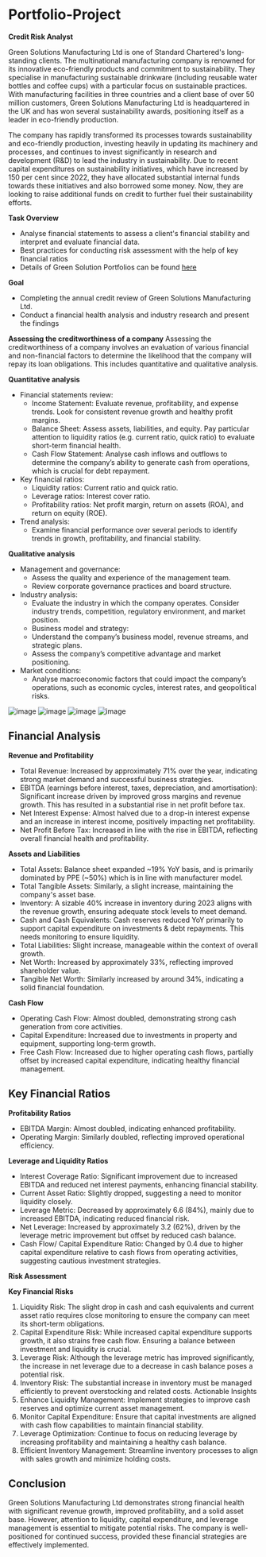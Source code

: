 # Portfolio-Project

**Credit Risk Analyst**

Green Solutions Manufacturing Ltd is one of Standard Chartered's long-standing clients. The multinational manufacturing company is renowned for its innovative eco-friendly products and commitment to sustainability. They specialise in manufacturing sustainable drinkware (including reusable water bottles and coffee cups) with a particular focus on sustainable practices. With manufacturing facilities in three countries and a client base of over 50 million customers, Green Solutions Manufacturing Ltd is headquartered in the UK and has won several sustainability awards, positioning itself as a leader in eco-friendly production.

The company has rapidly transformed its processes towards sustainability and eco-friendly production, investing heavily in updating its machinery and processes, and continues to invest significantly in research and development (R&D) to lead the industry in sustainability. Due to recent capital expenditures on sustainability initiatives, which have increased by 150 per cent since 2022, they have allocated substantial internal funds towards these initiatives and also borrowed some money. Now, they are looking to raise additional funds on credit to further fuel their sustainability efforts.


**Task Overview**
- Analyse financial statements to assess a client's financial stability and interpret and evaluate financial data.
- Best practices for conducting risk assessment with the help of key financial ratios
- Details of Green Solution Portfolios can be found [here](https://github.com/yupraw/Portfolio-Project/blob/main/Standard%20Chartered%20Credit%20Risk%20Analyst%20/Financial%20Statement/Task%201%20Financial%20Reporting%20Tool%20(1).xlsx)


**Goal** 
- Completing the annual credit review of Green Solutions Manufacturing Ltd. 
- Conduct a financial health analysis and industry research and present the findings


**Assessing the creditworthiness of a company**
Assessing the creditworthiness of a company involves an evaluation of various financial and non-financial factors to determine the likelihood that the company will repay its loan obligations. This includes quantitative and qualitative analysis.

**Quantitative analysis**
- Financial statements review:
  - Income Statement: Evaluate revenue, profitability, and expense trends. Look for consistent revenue growth and healthy profit margins.
  - Balance Sheet: Assess assets, liabilities, and equity. Pay particular attention to liquidity ratios (e.g. current ratio, quick ratio) to evaluate short-term financial health.
  - Cash Flow Statement: Analyse cash inflows and outflows to determine the company’s ability to generate cash from operations, which is crucial for debt repayment.
- Key financial ratios:
  - Liquidity ratios: Current ratio and quick ratio.
  - Leverage ratios: Interest cover ratio.
  - Profitability ratios: Net profit margin, return on assets (ROA), and return on equity (ROE).
- Trend analysis:
  - Examine financial performance over several periods to identify trends in growth, profitability, and financial stability.
 
**Qualitative analysis**
- Management and governance:
  - Assess the quality and experience of the management team.
  - Review corporate governance practices and board structure.
- Industry analysis:
  - Evaluate the industry in which the company operates. Consider industry trends, competition, regulatory environment, and market position.
  - Business model and strategy:
  - Understand the company’s business model, revenue streams, and strategic plans.
  - Assess the company’s competitive advantage and market positioning.
- Market conditions:
  - Analyse macroeconomic factors that could impact the company’s operations, such as economic cycles, interest rates, and geopolitical risks.
 
![image](https://github.com/user-attachments/assets/cac3ec72-35af-45ce-9bac-08304d743eb4)
![image](https://github.com/user-attachments/assets/2cba4205-f52c-478f-b494-0c7fa9c40a07)
![image](https://github.com/user-attachments/assets/562acf56-1a67-4f89-ab30-e510a2a0d6cf)
![image](https://github.com/user-attachments/assets/8375c4f3-4112-430d-aa0b-12c89345ba68)

## Financial Analysis
**Revenue and Profitability**
- Total Revenue: Increased by approximately 71% over the year, indicating strong market demand and successful business strategies.
- EBITDA (earnings before interest, taxes, depreciation, and amortisation): Significant increase driven by improved gross margins and revenue growth. This has resulted in a substantial rise in net profit before tax.
- Net Interest Expense: Almost halved due to a drop-in interest expense and an increase in interest income, positively impacting net profitability.
- Net Profit Before Tax: Increased in line with the rise in EBITDA, reflecting overall financial health and profitability.
  
**Assets and Liabilities**
- Total Assets: Balance sheet expanded ~19% YoY basis, and is primarily dominated by PPE (~50%) which is in line with manufacturer model.
- Total Tangible Assets: Similarly, a slight increase, maintaining the company's asset base.
- Inventory: A sizable 40% increase in inventory during 2023 aligns with the revenue growth, ensuring adequate stock levels to meet demand.
- Cash and Cash Equivalents: Cash reserves reduced YoY primarily to support capital expenditure on investments & debt repayments. This needs monitoring to ensure liquidity.
- Total Liabilities: Slight increase, manageable within the context of overall growth.
- Net Worth: Increased by approximately 33%, reflecting improved shareholder value.
- Tangible Net Worth: Similarly increased by around 34%, indicating a solid financial foundation.
  
**Cash Flow**
- Operating Cash Flow: Almost doubled, demonstrating strong cash generation from core activities.
- Capital Expenditure: Increased due to investments in property and equipment, supporting long-term growth.
- Free Cash Flow: Increased due to higher operating cash flows, partially offset by increased capital expenditure, indicating healthy financial management.

## Key Financial Ratios

**Profitability Ratios**
- EBITDA Margin: Almost doubled, indicating enhanced profitability.
- Operating Margin: Similarly doubled, reflecting improved operational efficiency.
  
**Leverage and Liquidity Ratios**
- Interest Coverage Ratio: Significant improvement due to increased EBITDA and reduced net interest payments, enhancing financial stability.
- Current Asset Ratio: Slightly dropped, suggesting a need to monitor liquidity closely.
- Leverage Metric: Decreased by approximately 6.6 (84%), mainly due to increased EBITDA, indicating reduced financial risk.
- Net Leverage: Increased by approximately 3.2 (62%), driven by the leverage metric improvement but offset by reduced cash balance.
- Cash Flow/ Capital Expenditure Ratio: Changed by 0.4 due to higher capital expenditure relative to cash flows from operating activities, suggesting cautious investment strategies.
  
**Risk Assessment**

**Key Financial Risks**
1.	Liquidity Risk: The slight drop in cash and cash equivalents and current asset ratio requires close monitoring to ensure the company can meet its short-term obligations.
2.	Capital Expenditure Risk: While increased capital expenditure supports growth, it also strains free cash flow. Ensuring a balance between investment and liquidity is crucial.
3.	Leverage Risk: Although the leverage metric has improved significantly, the increase in net leverage due to a decrease in cash balance poses a potential risk.
4.	Inventory Risk: The substantial increase in inventory must be managed efficiently to prevent overstocking and related costs.
Actionable Insights
1.	Enhance Liquidity Management: Implement strategies to improve cash reserves and optimize current asset management.
2.	Monitor Capital Expenditure: Ensure that capital investments are aligned with cash flow capabilities to maintain financial stability.
3.	Leverage Optimization: Continue to focus on reducing leverage by increasing profitability and maintaining a healthy cash balance.
4.	Efficient Inventory Management: Streamline inventory processes to align with sales growth and minimize holding costs.


## Conclusion
Green Solutions Manufacturing Ltd demonstrates strong financial health with significant revenue growth, improved profitability, and a solid asset base. However, attention to liquidity, capital expenditure, and leverage management is essential to mitigate potential risks. The company is well-positioned for continued success, provided these financial strategies are effectively implemented.





